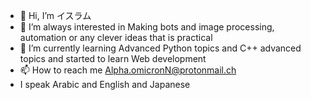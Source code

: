 - 👋 Hi, I’m イスラム 
- 👀 I’m always interested in Making bots and image processing, automation or any clever ideas that is practical 
- 🌱 I’m currently learning Advanced Python topics and C++ advanced topics and started to learn Web development
- 📫 How to reach me Alpha.omicronN@protonmail.ch
- I speak Arabic and English and Japanese 

<!---
AlphaGamaBeta/AlphaGamaBeta is a ✨ special ✨ repository because its `README.md` (this file) appears on your GitHub profile.
You can click the Preview link to take a look at your changes.
--->
